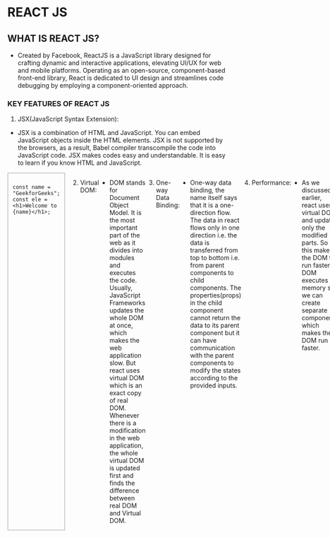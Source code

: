 # REACT JS

## WHAT IS REACT JS?
- Created by Facebook, ReactJS is a JavaScript library designed for crafting dynamic and interactive applications, elevating UI/UX for web and mobile platforms. Operating as an open-source, component-based front-end library, React is dedicated to UI design and streamlines code debugging by employing a component-oriented approach.
### KEY FEATURES OF REACT JS
1. JSX(JavaScript Syntax Extension):

- JSX is a combination of HTML and JavaScript. You can embed JavaScript objects inside the HTML elements. JSX is not supported by the browsers, as a result, Babel compiler transcompile the code into JavaScript code. JSX makes codes easy and understandable. It is easy to learn if you know HTML and JavaScript.
<div style="display: flex;">

  <div style="flex: 50%; padding: 10px; border: 2px solid #ccc; margin-right: 10px;">
    
    const name = "GeekforGeeks";
    const ele = <h1>Welcome to {name}</h1>;

</div>

2. Virtual DOM:

- DOM stands for Document Object Model. It is the most important part of the web as it divides into modules and executes the code. Usually, JavaScript Frameworks updates the whole DOM at once, which makes the web application slow. But react uses virtual DOM which is an exact copy of real DOM. Whenever there is a modification in the web application, the whole virtual DOM is updated first and finds the difference between real DOM and Virtual DOM.

3. One-way Data Binding:

- One-way data binding, the name itself says that it is a one-direction flow. The data in react flows only in one direction i.e. the data is transferred from top to bottom i.e. from parent components to child components. The properties(props) in the child component cannot return the data to its parent component but it can have communication with the parent components to modify the states according to the provided inputs.

4. Performance:

- As we discussed earlier, react uses virtual DOM and updates only the modified parts. So , this makes the DOM to run faster. DOM executes in memory so we can create separate components which makes the DOM run faster.

5. Extension:

- React has many extensions that we can use to create full-fledged UI applications. It supports mobile app development and provides server-side rendering. React is extended with Flux, Redux, React Native, etc. which helps us to create good-looking UI.
 
6. Conditional Statements:

- JSX allows us to write conditional statements. The data in the browser is displayed according to the conditions provided inside the JSX.

### Syntax:
<div style="display: flex;">

  <div style="flex: 50%; padding: 10px; border: 2px solid #ccc; margin-right: 10px;">
    
    const age = 12;
if (age >= 10)
{ 
    <p> Greater than { age } </p>;
} 
else 
{ 
    <p> { age } </p>;
}


</div>

7. Components:

- React.js divides the web page into multiple components as it is component-based. Each component is a part of the UI design which has its own logic and design as shown in the below image. So the component logic which is written in JavaScript makes it easy and run faster and can be reusable.

8. Simplicity:

- React.js is a component-based which makes the code reusable and React.js uses JSX which is a combination of HTML and JavaScript. This makes code easy to understand and easy to debug and has less code.
## Steps to Create React Application:
### Step 1: Create a react application by using the following command:
<div style="display: flex;">

  <div style="flex: 50%; padding: 10px; border: 2px solid #ccc; margin-right: 10px;">
    
npx create-react-app foldername

</div>

### Step 2: Change your directory to the newly created folder.
<div style="display: flex;">

  <div style="flex: 50%; padding: 10px; border: 2px solid #ccc; margin-right: 10px;">
    
    cd foldername

</div>

### STEP BY STEP HOW TO SET UP REACT JS

# Installing ReactJS using webpack and babel

- Webpack is a module bundler (manages and loads independent modules). It takes dependent modules and compiles them to a single (file) bundle. You can use this bundle while developing apps using command line or, by configuring it using webpack.config file.

- Babel is a JavaScript compiler and transpiler. It is used to convert one source code to other. Using this you will be able to use the new ES6 features in your code where, babel converts it into plain old ES5 which can be run on all browsers.

# Step 1 - Create the Root Folder
- ## Create a folder with name reactApp on the desktop to install all the required files, using the mkdir command.

<div style="display: flex;">

  <div style="flex: 50%; padding: 10px; border: 2px solid #ccc; margin-right: 10px;">
    
   C:\Users\username\Desktop>mkdir reactApp
   C:\Users\username\Desktop>cd reactApp

</div>

- To create any module, it is required to generate the package.json file. Therefore, after Creating the folder, we need to create a package.json file. To do so you need to run the npm init command from the command prompt.

<div style="display: flex;">

  <div style="flex: 50%; padding: 10px; border: 2px solid #ccc; margin-right: 10px;">
    
    C:\Users\username\Desktop\reactApp>npm init

</div>

- This command asks information about the module such as packagename, description, author etc. you can skip these using the –y option.

<div style="display: flex;">

  <div style="flex: 50%; padding: 10px; border: 2px solid #ccc; margin-right: 10px;">
    ## Command

    ```bash
    C:\Users\username\Desktop\reactApp>npm init -y
    ```
  </div>

  <div style="flex: 50%; padding: 10px; border: 2px solid #ccc;">
    ## Output

    ```json
    Wrote to C:\reactApp\package.json:
    {
       "name": "reactApp",
       "version": "1.0.0",
       "description": "",
       "main": "index.js",
       "scripts": {
          "test": "echo \"Error: no test specified\" && exit 1"
       },
       "keywords": [],
       "author": "",
       "license": "ISC"
    }
    ```
  </div>

</div>

# Step 2 - install React and react dom
- Since our main task is to install ReactJS, install it, and its dom packages, using install react and react-dom commands of npm respectively. You can add the packages we install, to package.json file using the --save option.

<div style="display: flex;">

  <div style="flex: 50%; padding: 10px; border: 2px solid #ccc; margin-right: 10px;">
    
    C:\Users\Tutorialspoint\Desktop\reactApp>npm install react --save
C:\Users\Tutorialspoint\Desktop\reactApp>npm install react-dom --save

</div>

Or, you can install all of them in single command as −

<div style="display: flex;">

  <div style="flex: 50%; padding: 10px; border: 2px solid #ccc; margin-right: 10px;">
    
  C:\Users\username\Desktop\reactApp>npm install react react-dom --save

</div>

# Step 3 - Install webpack
- Since we are using webpack to generate bundler install webpack, webpack-dev-server and webpack-cli.

<div style="display: flex; justify-content: space-between;">

  <div style="flex: 1; padding: 10px; border: 2px solid #ccc; margin-right: 10px;">
    C:\Users\username\Desktop\reactApp> npm install webpack --save
  </div>
  
  <div style="flex: 1; padding: 10px; border: 2px solid #ccc; margin-right: 10px;">
    C:\Users\username\Desktop\reactApp> npm install webpack-dev-server --save
  </div>
  
  <div style="flex: 1; padding: 10px; border: 2px solid #ccc;">
    C:\Users\username\Desktop\reactApp> npm install webpack-cli --save
  </div>

</div>


Or, you can install all of them in single command as −


<div style="display: flex;">

  <div style="flex: 50%; padding: 10px; border: 2px solid #ccc; margin-right: 10px;">
    
  C:\Users\username\Desktop\reactApp>npm install webpack webpack-dev-server webpack-cli --save


</div>

# Step 4 - Install babel
- Install babel, and its plugins babel-core, babel-loader, babel-preset-env, babel-preset-react and, html-webpack-plugin

<div style="display: flex;">

  <div style="flex: 50%; padding: 10px; border: 2px solid #ccc; margin-right: 10px;">
    
    const name = "GeekforGeeks";
    const ele = <h1>Welcome to {name}</h1>;

</div>
